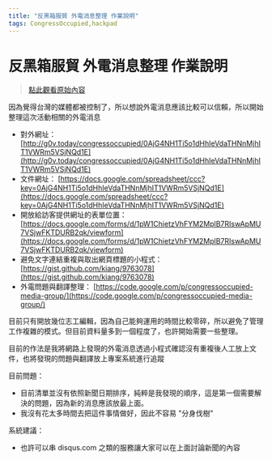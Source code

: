 ```yaml
---
title: "反黑箱服貿 外電消息整理 作業說明"
tags: CongressOccupied,hackpad
---
```


# 反黑箱服貿 外電消息整理 作業說明

> [點此觀看原始內容](https://g0v.hackpad.tw/pYi5d9lL3rD)


因為覺得台灣的媒體都被控制了，所以想說外電消息應該比較可以信賴，所以開始整理這次活動相關的外電消息

- 對外網址： [http://g0v.today/congressoccupied/0AjG4NH1Ti5o1dHhIeVdaTHNnMjhIT1VWRm5VSjNQd1E](http://g0v.today/congressoccupied/0AjG4NH1Ti5o1dHhIeVdaTHNnMjhIT1VWRm5VSjNQd1E)
- 文件網址： [https://docs.google.com/spreadsheet/ccc?key=0AjG4NH1Ti5o1dHhIeVdaTHNnMjhIT1VWRm5VSjNQd1E](https://docs.google.com/spreadsheet/ccc?key=0AjG4NH1Ti5o1dHhIeVdaTHNnMjhIT1VWRm5VSjNQd1E)
- 開放給訪客提供網址的表單位置： [https://docs.google.com/forms/d/1pW1ChietzVhFYM2MplB7RIswApMU7VSjwFKTDURB2qk/viewform](https://docs.google.com/forms/d/1pW1ChietzVhFYM2MplB7RIswApMU7VSjwFKTDURB2qk/viewform)
- 避免文字連結重複與取出網頁標題的小程式： [https://gist.github.com/kiang/9763078](https://gist.github.com/kiang/9763078)
- 外電問題與翻譯整理： [https://code.google.com/p/congressoccupied-media-group/](https://code.google.com/p/congressoccupied-media-group/)

目前只有開放幾位志工編輯，因為自己能夠運用的時間比較零碎，所以避免了管理工作複雜的模式。但目前資料量多到一個程度了，也許開始需要一些整理。

目前的作法是我將網路上發現的外電消息透過小程式確認沒有重複後人工放上文件，也將發現的問題與翻譯放上專案系統進行追蹤

目前問題：
- 目前清單並沒有依照新聞日期排序，純粹是我發現的順序，這是第一個需要解決的問題，因為新的消息應該放最上面。
- 我沒有花太多時間去把這件事情做好，因此不容易 "分身伐樹"

系統建議：
- 也許可以串 disqus.com 之類的服務讓大家可以在上面討論新聞的內容

